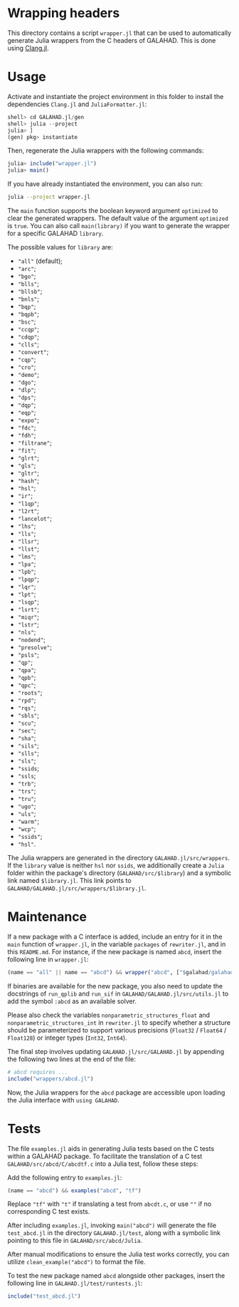 # Wrapping headers

This directory contains a script `wrapper.jl` that can be used to
automatically generate Julia wrappers from the C headers of GALAHAD.
This is done using [Clang.jl](https://github.com/JuliaInterop/Clang.jl).

# Usage

Activate and instantiate the project environment in this folder
to install the dependencies `Clang.jl` and `JuliaFormatter.jl`:
```julia
shell> cd GALAHAD.jl/gen
shell> julia --project
julia> ]
(gen) pkg> instantiate
```

Then, regenerate the Julia wrappers with the following commands:
```julia
julia> include("wrapper.jl")
julia> main()
```

If you have already instantiated the environment, you can also run:
```bash
julia --project wrapper.jl
```

The `main` function supports the boolean keyword argument `optimized` to
clear the generated wrappers.  The default value of the argument
`optimized` is `true`.
You can also call `main(library)` if you want to
generate the wrapper for a specific GALAHAD `library`.

The possible values for `library` are:
- `"all"` (default);
- `"arc"`;
- `"bgo"`;
- `"blls"`;
- `"bllsb"`;
- `"bnls"`;
- `"bqp"`;
- `"bqpb"`;
- `"bsc"`;
- `"ccqp"`;
- `"cdqp"`;
- `"clls"`;
- `"convert"`;
- `"cqp"`;
- `"cro"`;
- `"demo"`;
- `"dgo"`;
- `"dlp"`;
- `"dps"`;
- `"dqp"`;
- `"eqp"`;
- `"expo"`;
- `"fdc"`;
- `"fdh"`;
- `"filtrane"`;
- `"fit"`;
- `"glrt"`;
- `"gls"`;
- `"gltr"`;
- `"hash"`;
- `"hsl"`;
- `"ir"`;
- `"l1qp"`;
- `"l2rt"`;
- `"lancelot"`;
- `"lhs"`;
- `"lls"`;
- `"llsr"`;
- `"llst"`;
- `"lms"`;
- `"lpa"`;
- `"lpb"`;
- `"lpqp"`;
- `"lqr"`;
- `"lpt"`;
- `"lsqp"`;
- `"lsrt"`;
- `"miqr"`;
- `"lstr"`;
- `"nls"`;
- `"nodend"`;
- `"presolve"`;
- `"psls"`;
- `"qp"`;
- `"qpa"`;
- `"qpb"`;
- `"qpc"`;
- `"roots"`;
- `"rpd"`;
- `"rqs"`;
- `"sbls"`;
- `"scu"`;
- `"sec"`;
- `"sha"`;
- `"sils"`;
- `"slls"`;
- `"sls"`;
- `"ssids`;
- `"ssls`;
- `"trb"`;
- `"trs"`;
- `"tru"`;
- `"ugo"`;
- `"uls"`;
- `"warm"`;
- `"wcp"`;
- `"ssids"`;
- `"hsl"`.

The Julia wrappers are generated in the directory `GALAHAD.jl/src/wrappers`.
If the `library` value is neither `hsl` nor `ssids`, we additionally create
a `Julia` folder within the package's directory (`GALAHAD/src/$library`) and
a symbolic link named `$library.jl`.
This link points to `GALAHAD/GALAHAD.jl/src/wrappers/$library.jl`.

# Maintenance

If a new package with a C interface is added, include an entry for it in
the `main` function of `wrapper.jl`, in the variable `packages` of
`rewriter.jl`, and in this `README.md`.  For instance, if the new
package is named `abcd`, insert the following line in `wrapper.jl`:

```julia
(name == "all" || name == "abcd") && wrapper("abcd", ["$galahad/galahad_abcd.h"], optimized, mp, run_sif=bool, run_qplib=bool)
```

If binaries are available for the new package, you also need to update the docstrings of `run_qplib` and `run_sif` in `GALAHAD/GALAHAD.jl/src/utils.jl` to add the symbol `:abcd` as an available solver.

Please also check the variables `nonparametric_structures_float` and
`nonparametric_structures_int` in `rewriter.jl` to specify whether a structure should be
parameterized to support various precisions (`Float32` / `Float64` / `Float128`)
or integer types (`Int32`, `Int64`).

The final step involves updating `GALAHAD.jl/src/GALAHAD.jl` by
appending the following two lines at the end of the file:

```julia
# abcd requires ...
include("wrappers/abcd.jl")
```

Now, the Julia wrappers for the `abcd` package are accessible upon
loading the Julia interface with `using GALAHAD`.

# Tests

The file `examples.jl` aids in generating Julia tests based on the
C tests within a GALAHAD package. To facilitate the translation of a C
test `GALAHAD/src/abcd/C/abcdtf.c` into a Julia test, follow these steps:

Add the following entry to `examples.jl`:

```julia
(name == "abcd") && examples("abcd", "tf")
```

Replace `"tf"` with `"t"` if translating a test from `abcdt.c`, or use `""` if no corresponding C test exists.

After including `examples.jl`, invoking `main("abcd")` will generate the file `test_abcd.jl` in the
directory `GALAHAD.jl/test`, along with a symbolic link pointing to this file in `GALAHAD/src/abcd/Julia`.

After manual modifications to ensure the Julia test works correctly, you can utilize `clean_example("abcd")`
to format the file.

To test the new package named `abcd` alongside other packages, insert the following line in `GALAHAD.jl/test/runtests.jl`:

```julia
include("test_abcd.jl")
```
